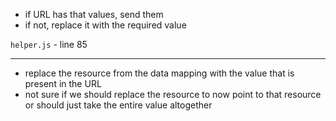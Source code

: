 - if URL has that values, send them
- if not, replace it with the required value

`helper.js` - line 85

---
- replace the resource from the data mapping with the value that is present in the URL
- not sure if we should replace the resource to now point to that resource or should just take the entire value altogether